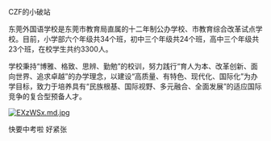 CZF的小破站

东莞外国语学校是东莞市教育局直属的十二年制公办学校、市教育综合改革试点学校。目前，小学部六个年级共34个班，初中三个年级共24个班，高中三个年级共23个班，在校学生共约3300人。

学校秉持“博雅、格致、思辨、勤勉”的校训，努力践行“育人为本、改革创新、面向世界、追求卓越”的办学理念，以建设“高质量、有特色、现代化、国际化”为办学目标，致力于培养具有“民族根基、国际视野、多元融合、全面发展”的适应国际竞争的复合型预备人才。

[![EXzWSx.md.jpg](https://s2.ax1x.com/2019/05/19/EXzWSx.md.jpg)](https://imgchr.com/i/EXzWSx)

快要中考啦
好紧张
